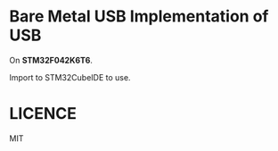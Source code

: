 # Bare Metal USB Implementation of USB
On **STM32F042K6T6**.

Import to STM32CubeIDE to use.

# LICENCE
MIT
